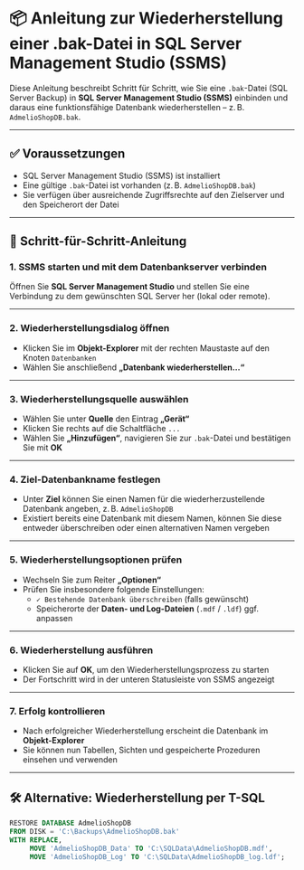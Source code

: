 # 📦 Anleitung zur Wiederherstellung einer .bak-Datei in SQL Server Management Studio (SSMS)

Diese Anleitung beschreibt Schritt für Schritt, wie Sie eine `.bak`-Datei (SQL Server Backup) in **SQL Server Management Studio (SSMS)** einbinden und daraus eine funktionsfähige Datenbank wiederherstellen – z. B. `AdmelioShopDB.bak`.

---

## ✅ Voraussetzungen

- SQL Server Management Studio (SSMS) ist installiert  
- Eine gültige `.bak`-Datei ist vorhanden (z. B. `AdmelioShopDB.bak`)  
- Sie verfügen über ausreichende Zugriffsrechte auf den Zielserver und den Speicherort der Datei  

---

## 🧭 Schritt-für-Schritt-Anleitung

### 1. SSMS starten und mit dem Datenbankserver verbinden
Öffnen Sie **SQL Server Management Studio** und stellen Sie eine Verbindung zu dem gewünschten SQL Server her (lokal oder remote).

---

### 2. Wiederherstellungsdialog öffnen
- Klicken Sie im **Objekt-Explorer** mit der rechten Maustaste auf den Knoten `Datenbanken`
- Wählen Sie anschließend **„Datenbank wiederherstellen…“**

---

### 3. Wiederherstellungsquelle auswählen
- Wählen Sie unter **Quelle** den Eintrag **„Gerät“**
- Klicken Sie rechts auf die Schaltfläche `...`
- Wählen Sie **„Hinzufügen“**, navigieren Sie zur `.bak`-Datei und bestätigen Sie mit **OK**

---

### 4. Ziel-Datenbankname festlegen
- Unter **Ziel** können Sie einen Namen für die wiederherzustellende Datenbank angeben, z. B. `AdmelioShopDB`
- Existiert bereits eine Datenbank mit diesem Namen, können Sie diese entweder überschreiben oder einen alternativen Namen vergeben

---

### 5. Wiederherstellungsoptionen prüfen
- Wechseln Sie zum Reiter **„Optionen“**
- Prüfen Sie insbesondere folgende Einstellungen:
  - `✓ Bestehende Datenbank überschreiben` (falls gewünscht)
  - Speicherorte der **Daten- und Log-Dateien** (`.mdf` / `.ldf`) ggf. anpassen

---

### 6. Wiederherstellung ausführen
- Klicken Sie auf **OK**, um den Wiederherstellungsprozess zu starten
- Der Fortschritt wird in der unteren Statusleiste von SSMS angezeigt

---

### 7. Erfolg kontrollieren
- Nach erfolgreicher Wiederherstellung erscheint die Datenbank im **Objekt-Explorer**
- Sie können nun Tabellen, Sichten und gespeicherte Prozeduren einsehen und verwenden

---

## 🛠️ Alternative: Wiederherstellung per T-SQL

```sql
RESTORE DATABASE AdmelioShopDB
FROM DISK = 'C:\Backups\AdmelioShopDB.bak'
WITH REPLACE,
     MOVE 'AdmelioShopDB_Data' TO 'C:\SQLData\AdmelioShopDB.mdf',
     MOVE 'AdmelioShopDB_Log' TO 'C:\SQLData\AdmelioShopDB_log.ldf';
